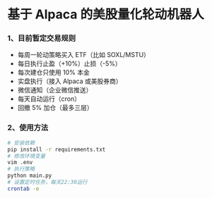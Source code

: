 # 基于 Alpaca 的美股量化轮动机器人
### 1、目前暂定交易规则
- 每周一轮动策略买入 ETF（比如 SOXL/MSTU）
- 每日执行止盈（+10%）止损（-5%）
- 每次建仓只使用 10% 本金
- 实盘执行（接入 Alpaca 或美股券商）
- 微信通知（企业微信推送）
- 每天自动运行（cron）
- 回撤 5% 加仓（最多三层）
### 2、使用方法
```bash
# 安装依赖
pip install -r requirements.txt
# 修改环境变量
vim .env
# 执行策略
python main.py
# 设置定时任务，每天22:30运行
crontab -e
```